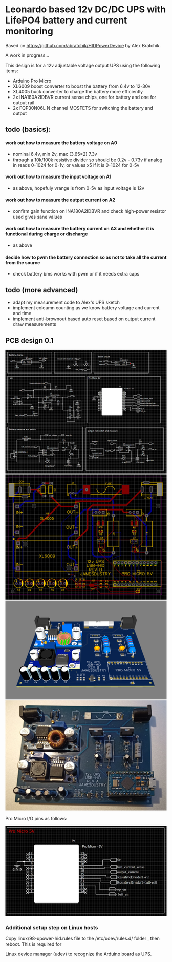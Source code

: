 # Leonardo based 12v DC/DC UPS with LifePO4 battery and current monitoring

Based on https://github.com/abratchik/HIDPowerDevice by Alex Bratchik.

A work in progress... 

This design is for a 12v adjustable voltage output UPS using the following items:

* Arduino Pro Micro
* XL6009 boost converter to boost the battery from 6.4v to 12-30v
* XL4005 buck converter to charge the battery more efficiently
* 2x INA180A2IDBVR current sense chips, one for battery and one for output rail
* 2x FQP30N06L N channel MOSFETS for switching the battery and output

## todo (basics):

#### work out how to measure the battery voltage on A0
* nominal 6.4v, min 2v, max (3.65*2) 7.3v
* through a 10k/100k resistive divider so should be 0.2v - 0.73v if analog in reads 0-1024 for 0-1v, or values x5 if it is 0-1024 for 0-5v

#### work out how to measure the input voltage on A1
* as above, hopefuly vrange is from 0-5v as input voltage is 12v

#### work out how to measure the output current on A2
* confirm gain function on INA180A2IDBVR and check high-power resistor used gives sane values

#### work out how to measure the battery current on A3 and whether it is functional during charge or discharge
* as above

#### decide how to pwm the battery connection so as not to take all the current from the source
* check battery bms works with pwm or if it needs extra caps

## todo (more advanced)

* adapt my measurement code to Alex's UPS sketch
* implement coloumn counting as we know battery voltage and current and time
* implement anti-brownout based auto reset based on output current draw measurements

## PCB design 0.1

![Schematic](https://github.com/blackandwhitetux/JamesUPS/blob/master/pcb_design/schematic.png)
![Gerber render 2D](https://github.com/blackandwhitetux/JamesUPS/blob/master/pcb_design/gerber_render.png)
![PCB Render 3D](https://github.com/blackandwhitetux/JamesUPS/blob/master/pcb_design/board_render.png)
![Board photo](https://github.com/blackandwhitetux/JamesUPS/blob/master/pcb_design/serial_number_0001.jpg)

Pro Micro I/O pins as follows:

![MCU Pinouts](https://github.com/blackandwhitetux/JamesUPS/blob/master/pcb_design/mcu_pinout.png)


### Additional setup step on Linux hosts

Copy linux/98-upower-hid.rules file to the /etc/udev/rules.d/ folder , then reboot. This is required for

Linux device manager (udev) to recognize the Arduino board as UPS. 
